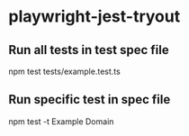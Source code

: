 # playwright-jest-tryout

## Run all tests in test spec file
npm test tests/example.test.ts

## Run specific test in spec file
npm test -t Example Domain
